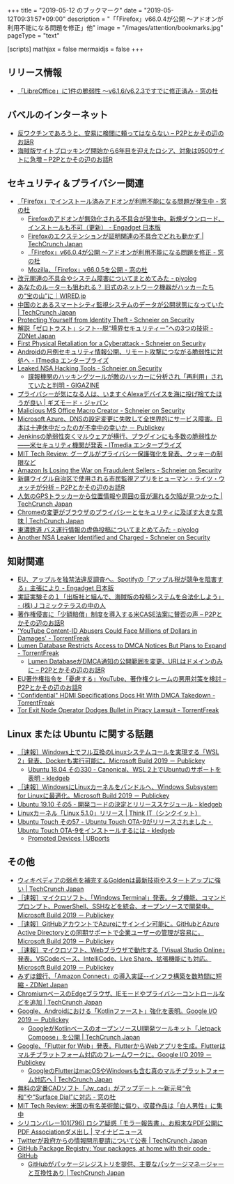 +++
title = "2019-05-12 のブックマーク"
date =  "2019-05-12T09:31:57+09:00"
description = "「「Firefox」v66.0.4が公開 ～アドオンが利用不能になる問題を修正」他"
image = "/images/attention/bookmarks.jpg"
pageType = "text"

[scripts]
  mathjax = false
  mermaidjs = false
+++

## リリース情報

- [「LibreOffice」に1件の脆弱性 ～v6.1.6/v6.2.3ですでに修正済み - 窓の杜](https://forest.watch.impress.co.jp/docs/news/1183531.html)

## バベルのインターネット

- [反ワクチンであろうと、安易に検閲に頼ってはならない – P2Pとかその辺のお話R](https://p2ptk.org/freedom-of-speech/1919)
- [海賊版サイトブロッキング開始から6年目を迎えたロシア、対象は9500サイトに急増 – P2Pとかその辺のお話R](https://p2ptk.org/copyright/1903)

## セキュリティ＆プライバシー関連

- [「Firefox」でインストール済みアドオンが利用不能になる問題が発生中 - 窓の杜](https://forest.watch.impress.co.jp/docs/news/1182954.html)
    - [Firefoxのアドオンが無効化される不具合が発生中。新規ダウンロード、インストールも不可（更新） - Engadget 日本版](https://japanese.engadget.com/2019/05/04/firefox/)
    - [Firefoxのエクステンションが証明関連の不具合でどれも動かず  |  TechCrunch Japan](https://techcrunch.com/2019/05/03/a-glitch-is-breaking-all-firefox-extensions/)
    - [「Firefox」v66.0.4が公開 ～アドオンが利用不能になる問題を修正 - 窓の杜](https://forest.watch.impress.co.jp/docs/news/1182988.html)
    - [Mozilla、「Firefox」v66.0.5を公開 - 窓の杜](https://forest.watch.impress.co.jp/docs/news/1183243.html)
- [改元関連の不具合やシステム障害についてまとめてみた - piyolog](https://piyolog.hatenadiary.jp/entry/2019/05/05/063320)
- [あなたのルーターも狙われる？ 旧式のネットワーク機器がハッカーたちの“宝の山”に｜WIRED.jp](https://wired.jp/2019/05/06/router-wifi-security-settings/)
- [中国のとあるスマートシティ監視システムのデータが公開状態になっていた  |  TechCrunch Japan](https://techcrunch.com/2019/05/03/china-smart-city-exposed/)
- [Protecting Yourself from Identity Theft - Schneier on Security](https://www.schneier.com/blog/archives/2019/05/protecting_your_2.html)
- [解説「ゼロトラスト」シフト--脱“境界セキュリティー”への3つの技術 - ZDNet Japan](https://japan.zdnet.com/article/35136217/)
- [First Physical Retaliation for a Cyberattack - Schneier on Security](https://www.schneier.com/blog/archives/2019/05/first_physical_.html)
- [Androidの月例セキュリティ情報公開、リモート攻撃につながる脆弱性に対処へ - ITmedia エンタープライズ](https://www.itmedia.co.jp/enterprise/articles/1905/07/news072.html)
- [Leaked NSA Hacking Tools - Schneier on Security](https://www.schneier.com/blog/archives/2019/05/leaked_nsa_hack.html)
    - [諜報機関のハッキングツールが敵のハッカーに分析され「再利用」されていたと判明 - GIGAZINE](https://gigazine.net/news/20190507-chinese-got-nsa-hacking-tools/)
- [プライバシーが気になる人は、いますぐAlexaデバイスを海に投げ捨てたほうが良い | ギズモード・ジャパン](https://www.gizmodo.jp/2019/05/alexa-address.html)
- [Malicious MS Office Macro Creator - Schneier on Security](https://www.schneier.com/blog/archives/2019/05/malicious_ms_of.html)
- [Microsoft Azure、DNSの設定変更に失敗して全世界的にサービス障害。日本は十連休中だったのが不幸中の幸いか － Publickey](https://www.publickey1.jp/blog/19/microsoft_azuredns.html)
- [Jenkinsの脆弱性突くマルウェアが横行、プラグインにも多数の脆弱性か――米セキュリティ機関が発表 - ITmedia エンタープライズ](https://www.itmedia.co.jp/enterprise/articles/1905/09/news061.html)
- [MIT Tech Review: グーグルがプライバシー保護強化を発表、クッキーの制限など](https://www.technologyreview.jp/nl/google-has-promised-to-make-it-easier-to-protect-your-privacy/)
- [Amazon Is Losing the War on Fraudulent Sellers - Schneier on Security](https://www.schneier.com/blog/archives/2019/05/amazon_is_losin.html)
- [新疆ウイグル自治区で使用される市民監視アプリをヒューマン・ライツ・ウォッチが分析 – P2Pとかその辺のお話R](https://p2ptk.org/privacy/1923)
- [人気のGPSトラッカーから位置情報や周囲の音が漏れる欠陥が見つかった  |  TechCrunch Japan](https://techcrunch.com/2019/05/10/gps-trackers-flaw/)
- [Chromeの変更がブラウザのプライバシーとセキュリティに及ぼす大きな意味  |  TechCrunch Japan](https://techcrunch.com/2019/05/07/chrome-privacy-security-changes/)
- [東濃鉄道 バス運行情報の虚偽投稿についてまとめてみた - piyolog](https://piyolog.hatenadiary.jp/entry/2019/05/10/061853)
- [Another NSA Leaker Identified and Charged - Schneier on Security](https://www.schneier.com/blog/archives/2019/05/another_nsa_lea.html)

## 知財関連

- [EU、アップルを独禁法違反調査へ。Spotifyの「アップル税が競争を阻害する」主張により - Engadget 日本版](https://japanese.engadget.com/2019/05/06/eu-spotify/)
- [実証実験その１「出版社と組んで、海賊版の投稿システムを合法化しよう」 - (株)Ｊコミックテラスの中の人](https://kenakamatsu.hatenablog.com/entry/20180806/p1)
- [著作権侵害に「少額賠償」制度を導入する米CASE法案に賛否の声 – P2Pとかその辺のお話R](https://p2ptk.org/copyright/1900)
- ['YouTube Content-ID Abusers Could Face Millions of Dollars in Damages' - TorrentFreak](https://torrentfreak.com/youtube-content-id-abusers-could-face-millions-of-dollars-in-damages-190509/)
- [Lumen Database Restricts Access to DMCA Notices But Plans to Expand - TorrentFreak](https://torrentfreak.com/lumen-database-restricts-access-to-dmca-notices-plans-to-expand-190510/)
    - [Lumen DatabaseがDMCA通知の公開範囲を変更、URLはドメインのみに – P2Pとかその辺のお話R](https://p2ptk.org/copyright/1936)
- [EU著作権指令を「憂慮する」YouTube、著作権クレームの悪用対策を検討 – P2Pとかその辺のお話R](https://p2ptk.org/copyright/1906)
- ["Confidential" HDMI Specifications Docs Hit With DMCA Takedown - TorrentFreak](https://torrentfreak.com/confidential-hdmi-standards-docs-hit-with-dmca-takedown-190511/)
- [Tor Exit Node Operator Dodges Bullet in Piracy Lawsuit - TorrentFreak](https://torrentfreak.com/tor-exit-node-operator-dodges-bullet-in-piracy-lawsuit/)

## Linux または Ubuntu に関する話題

- [［速報］Windows上でフル互換のLinuxシステムコールを実現する「WSL 2」発表、Dockerも実行可能に。Microsoft Build 2019 － Publickey](https://www.publickey1.jp/blog/19/windowslinuxwsl_2dockermicrosoft_build_2019.html)
    - [Ubuntu 18.04 その330 - Canonical、WSL 2上でUbuntuのサポートを表明 - kledgeb](https://kledgeb.blogspot.com/2019/05/ubuntu-1804-330-canonicalwsl-2ubuntu.html)
- [［速報］WindowsにLinuxカーネルをバンドルへ、Windows Subsystem for Linuxに最適化。Microsoft Build 2019 － Publickey](https://www.publickey1.jp/blog/19/windowslinuxwindows_linux_subsystemmicrosoft_build_2019.html)
- [Ubuntu 19.10 その5 - 開発コードの決定とリリーススケジュール - kledgeb](https://kledgeb.blogspot.com/2019/05/ubuntu-1910-5.html)
- [Linuxカーネル「Linux 5.1.0」リリース | Think IT（シンクイット）](https://thinkit.co.jp/news/bn/16097)
- [Ubuntu Touch その57 - Ubuntu Touch OTA-9がリリースされました・Ubuntu Touch OTA-9をインストールするには - kledgeb](https://kledgeb.blogspot.com/2019/05/ubuntu-touch-57-ubuntu-touch-ota.html)
    - [Promoted Devices | UBports](https://ubports.com/devices/promoted-devices)

## その他

- [ウィキペディアの弱点を補完するGoldenは最新技術やスタートアップに強い  |  TechCrunch Japan](https://techcrunch.com/2019/04/30/golden-launch/)
- [［速報］マイクロソフト、「Windows Terminal」発表。タブ機能、コマンドプロンプト、PowerShell、SSHなどを統合、オープンソースで開発中。Microsoft Build 2019 － Publickey](https://www.publickey1.jp/blog/19/windows_terminalpowershellsshmicrosoft_build_2019.html)
- [［速報］GitHubアカウントでAzureにサインイン可能に。GitHubとAzure Active Directoryとの同期サポートで企業ユーザーの管理が容易に。Microsoft Build 2019 － Publickey](https://www.publickey1.jp/blog/19/githubazuregithubazure_active_directorymicrosoft_build_2019.html)
- [［速報］マイクロソフト、Webブラウザで動作する「Visual Studio Online」発表。VSCodeベース、IntelliCode、Live Share、拡張機能にも対応。Microsoft Build 2019 － Publickey](https://www.publickey1.jp/blog/19/webvisual_studio_onlinevscodeintellicodelive_sharemicrosoft_build_2019.html)
- [みずほ銀行、「Amazon Connect」の導入実証--インフラ構築を数時間に短縮 - ZDNet Japan](https://japan.zdnet.com/article/35136419/)
- [ChromiumベースのEdgeブラウザ、IEモードやプライバシーコントロールなどを追加  |  TechCrunch Japan](https://techcrunch.com/2019/05/07/microsofts-chromium-based-edge-browser-will-get-new-privacy-controls-ie-mode-and-collections/)
- [Google、Androidにおける「Kotlinファースト」強化を表明。Google I/O 2019 － Publickey](https://www.publickey1.jp/blog/19/googleandroidkotlingoogle_io_2019.html)
    - [GoogleがKotlinベースのオープンソースUI開発ツールキット「Jetpack Compose」を公開  |  TechCrunch Japan](https://techcrunch.com/2019/05/07/google-launches-jetpack-compose-an-open-source-kotlin-based-ui-development-toolkit/)
- [Google、「Flutter for Web」発表。FlutterからWebアプリを生成。Flutterはマルチプラットフォーム対応のフレームワークに。Google I/O 2019 － Publickey](https://www.publickey1.jp/blog/19/googleflutter_for_webflutterwebfluttergoogle_io_2019.html)
    - [GoogleのFlutterはmacOSやWindowsも含む真のマルチプラットフォーム対応へ  |  TechCrunch Japan](https://techcrunch.com/2019/05/07/googles-flutter-framework-spreads-its-wings-and-goes-multi-platform/)
- [無料の定番CADソフト「Jw_cad」がアップデート ～新元号“令和”や“Surface Dial”に対応 - 窓の杜](https://forest.watch.impress.co.jp/docs/news/1183306.html)
- [MIT Tech Review: 米国の有名美術館に偏り、収蔵作品は「白人男性」に集中](https://www.technologyreview.jp/s/117648/more-than-75-of-artists-in-us-museums-are-white-men-data-mining-reveals/)
- [シリコンバレー101(796) ロシア疑惑「モラー報告書」、お粗末なPDF公開にPDF Associationダメ出し | マイナビニュース](https://news.mynavi.jp/article/svalley-796/)
- [Twitterが政府からの情報開示要請について公表  |  TechCrunch Japan](https://techcrunch.com/2019/05/09/twitter-transparency-report/)
- [GitHub Package Registry: Your packages, at home with their code · GitHub](https://github.com/features/package-registry)
    - [GitHubがパッケージレジストリを提供、主要なパッケージマネージャーと互換性あり  |  TechCrunch Japan](https://techcrunch.com/2019/05/10/github-gets-a-package-registry/)
